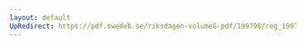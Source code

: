 ```yaml
---
layout: default
UpRedirect: https://pdf.swedeb.se/riksdagen-volumeG-pdf/199798/reg_199798/reg_199798_0400.pdf
---
```


